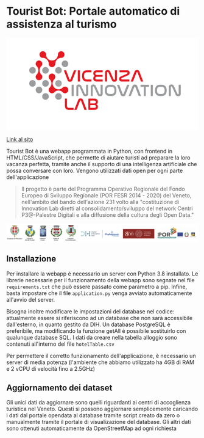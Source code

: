 # Tourist Bot: Portale automatico di assistenza al turismo

  ![](/static/assets/innovlab.png)

[Link al sito](http://touristbot.app.digitalinnovationhubvicenza.it/)

Tourist Bot è una webapp programmata in Python, con frontend in HTML/CSS/JavaScript, che permette di aiutare turisti ad preparare la loro vacanza perfetta, tramite anche il supporto di una intelligenza artificiale che possa conversare con loro. Vengono utilizzati dati open per ogni parte dell'applicazione


> Il progetto è parte del Programma Operativo Regionale del Fondo Europeo di Sviluppo Regionale (POR FESR 2014 - 2020) del Veneto, nell'ambito del bando dell'azione 231 volto alla "costituzione di Innovation Lab diretti al consolidamento/sviluppo del network Centri P3@-Palestre Digitali e alla diffusione della cultura degli Open Data."

  ![](/static/assets/logos.png)
  

## Installazione
Per installare la webapp è necessario un server con Python 3.8 installato. Le librerie necessarie per il funzionamento della webapp sono segnate nel file `requirements.txt` che può essere passato come parametro a pip. Infine, basta impostare che il file `application.py` venga avviato automaticamente all'avvio del server.

Bisogna inoltre modificare le impostazioni del database nel codice: attualmente essere si riferiscono ad un database che non sarà accessibile dall'esterno, in quanto gestito da DIH. Un database PostgreSQL è preferibile, ma modificando la funzione getAll è possibile sostituirlo con qualunque database SQL. I dati da creare nella tabella alloggio sono contenuti all'interno del file `hotelTable.csv`

Per permettere il corretto funzionamento dell'applicazione, è necessario un server di media potenza (l'ambiente che abbiamo utilizzato ha 4GB di RAM e 2 vCPU di velocità fino a 2.5GHz)

## Aggiornamento dei dataset

Gli unici dati da aggiornare sono quelli riguardanti ai centri di accoglienza turistica nel Veneto. Questi si possono aggiornare semplicemente caricando i dati dal portale opendata al database tramite script creato da zero o manualmente tramite il portale di visualizazione del database. Gli altri dati sono ottenuti automaticamente da OpenStreetMap ad ogni richiesta
